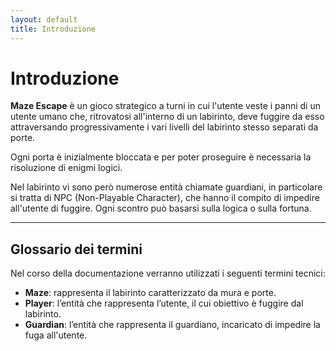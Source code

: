 ```yaml
---
layout: default
title: Introduzione
---
```


# Introduzione

**Maze Escape** è un gioco strategico a turni in cui l'utente veste i panni di un utente umano che, ritrovatosi 
all'interno di un labirinto, deve fuggire da esso attraversando progressivamente i vari livelli del labirinto stesso
separati da porte.

Ogni porta è inizialmente bloccata e per poter proseguire è necessaria la risoluzione di enigmi logici.

Nel labirinto vi sono però numerose entità chiamate guardiani, in particolare si tratta di NPC (Non-Playable Character),
che hanno il compito di impedire all'utente di fuggire. Ogni scontro può basarsi sulla logica o sulla fortuna.

---

## Glossario dei termini

Nel corso della documentazione verranno utilizzati i seguenti termini tecnici:

- **Maze**: rappresenta il labirinto caratterizzato da mura e porte.
- **Player**: l’entità che rappresenta l’utente, il cui obiettivo è fuggire dal labirinto.
- **Guardian**: l’entità che rappresenta il guardiano, incaricato di impedire la fuga all'utente.